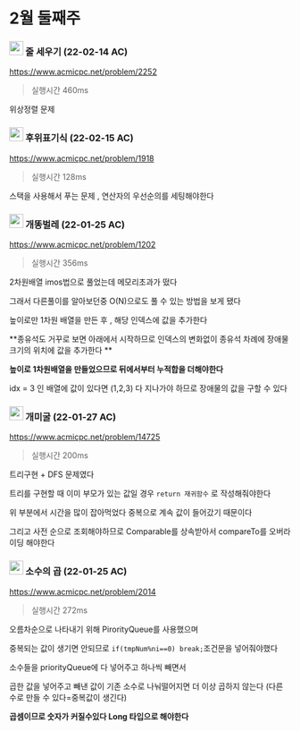 # 2월 둘째주



###  <img src ="https://d2gd6pc034wcta.cloudfront.net/tier/13.svg" width="25"> 줄 세우기 (22-02-14 AC)

https://www.acmicpc.net/problem/2252

> 실행시간 460ms

위상정렬 문제



### <img src ="https://d2gd6pc034wcta.cloudfront.net/tier/13.svg" width="25"> 후위표기식 (22-02-15 AC)

https://www.acmicpc.net/problem/1918

> 실행시간 128ms

스택을 사용해서 푸는 문제 , 연산자의 우선순의를 세팅해야한다 





### <img src ="https://d2gd6pc034wcta.cloudfront.net/tier/11.svg" width="25"> 개똥벌레 (22-01-25 AC)

https://www.acmicpc.net/problem/1202

> 실행시간 356ms

2차원배열 imos법으로 풀었는데 메모리초과가 떴다 

그래서 다른풀이를 알아보던중 O(N)으로도 풀 수 있는 방법을 보게 됐다

높이로만 1차원 배열을 만든 후 , 해당 인덱스에 값을 추가한다 

**종유석도 거꾸로 보면 아래에서 시작하므로 인덱스의 변화없이 종유석 차례에 장애물크기의 위치에 값을 추가한다 **

**높이로 1차원배열을 만들었으므로 뒤에서부터 누적합을 더해야한다**

idx = 3 인 배열에 값이 있다면 (1,2,3) 다 지나가야 하므로 장애물의 값을 구할 수 있다





### <img src ="https://d2gd6pc034wcta.cloudfront.net/tier/14.svg" width="25"> 개미굴 (22-01-27 AC)

https://www.acmicpc.net/problem/14725

> 실행시간 200ms

트리구현 + DFS 문제였다

트리를 구현할 때 이미 부모가 있는 값일 경우 `return 재귀함수` 로 작성해줘야한다

위 부분에서 시간을 많이 잡아먹었다 중복으로 계속 값이 들어갔기 때문이다 

그리고 사전 순으로 조회해야하므로 Comparable를 상속받아서 compareTo를 오버라이딩 해야한다





### <img src ="https://d2gd6pc034wcta.cloudfront.net/tier/15.svg" width="25"> 소수의 곱 (22-01-25 AC)

https://www.acmicpc.net/problem/2014

> 실행시간 272ms

오름차순으로 나타내기 위해 PirorityQueue를 사용했으며 

중복되는 값이 생기면 안되므로 ` if(tmpNum%ni==0) break; `조건문을 넣어줘야했다

소수들을 priorityQueue에 다 넣어주고 하나씩 빼면서 

곱한 값을 넣어주고 빼낸 값이 기존 소수로 나눠떨어지면 더 이상 곱하지 않는다 (다른 수로 만들 수 있다=중복값이 생긴다)

**곱셈이므로 숫자가 커질수있다 Long 타입으로 해야한다**



